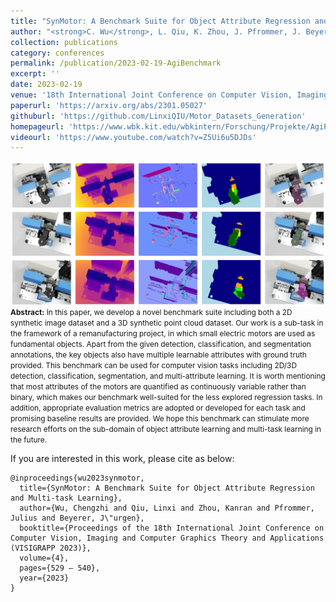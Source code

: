 ```yaml
---
title: "SynMotor: A Benchmark Suite for Object Attribute Regression and Multi-task Learning"
author: "<strong>C. Wu</strong>, L. Qiu, K. Zhou, J. Pfrommer, J. Beyerer"
collection: publications
category: conferences
permalink: /publication/2023-02-19-AgiBenchmark
excerpt: ''
date: 2023-02-19
venue: '18th International Joint Conference on Computer Vision, Imaging and Computer Graphics Theory and Applications (VISIGRAPP 2023)'
paperurl: 'https://arxiv.org/abs/2301.05027'
githuburl: 'https://github.com/LinxiQIU/Motor_Datasets_Generation'
homepageurl: 'https://www.wbk.kit.edu/wbkintern/Forschung/Projekte/AgiProbot/?site=datenset'
videourl: 'https://www.youtube.com/watch?v=Z5Ui6u5DJDs'
---
```


<img src="../images/teasers/teaser_AgiBenchmark.png" alt="teaser_APES" style="display: block; margin: auto;">

<span style="font-size: 0.85em;">
<b>Abstract:</b> In this paper, we develop a novel benchmark suite including both a 2D synthetic image dataset and a 3D synthetic point cloud dataset. Our work is a sub-task in the framework of a remanufacturing project, in which small electric motors are used as fundamental objects. Apart from the given detection, classification, and segmentation annotations, the key objects also have multiple learnable attributes with ground truth provided. This benchmark can be used for computer vision tasks including 2D/3D detection, classification, segmentation, and multi-attribute learning. It is worth mentioning that most attributes of the motors are quantified as continuously variable rather than binary, which makes our benchmark well-suited for the less explored regression tasks. In addition, appropriate evaluation metrics are adopted or developed for each task and promising baseline results are provided. We hope this benchmark can stimulate more research efforts on the sub-domain of object attribute learning and multi-task learning in the future.
</span>

If you are interested in this work, please cite as below:

```text
@inproceedings{wu2023synmotor,
  title={SynMotor: A Benchmark Suite for Object Attribute Regression and Multi-task Learning},
  author={Wu, Chengzhi and Qiu, Linxi and Zhou, Kanran and Pfrommer, Julius and Beyerer, J\"urgen},
  booktitle={Proceedings of the 18th International Joint Conference on Computer Vision, Imaging and Computer Graphics Theory and Applications (VISIGRAPP 2023)},
  volume={4},
  pages={529 – 540},
  year={2023}
}
```
